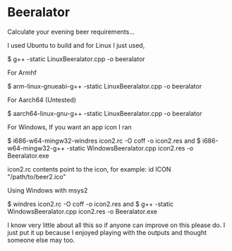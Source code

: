 # Beeralator
Calculate your evening beer requirements...

I used Ubuntu to build and for Linux I just used,

$ g++ -static LinuxBeeralator.cpp -o beeralator

For Armhf

$ arm-linux-gnueabi-g++ -static LinuxBeeralator.cpp -o beeralator

For Aarch64 (Untested)

$ aarch64-linux-gnu-g++ -static LinuxBeeralator.cpp -o beeralator

For Windows, If you want an app icon I ran

$ i686-w64-mingw32-windres icon2.rc -O coff -o icon2.res 
and
$ i686-w64-mingw32-g++ -static WindowsBeeralator.cpp icon2.res -o Beeralator.exe

icon2.rc contents point to the icon, for example: id ICON "/path/to/beer2.ico" 
 
Using Windows with msys2 
 
$ windres icon2.rc -O coff -o icon2.res 
and
$ g++ -static WindowsBeeralator.cpp icon2.res -o Beeralator.exe 
 
I know very little about all this so if anyone can improve on this please do.
I just put it up because I enjoyed playing with the outputs and thought someone
else may too.





